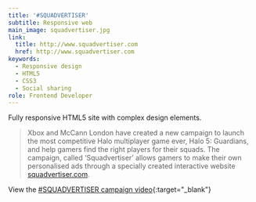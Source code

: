 ```yaml
---
title: '#SQUADVERTISER'
subtitle: Responsive web
main_image: squadvertiser.jpg
link:
  title: http://www.squadvertiser.com
  href: http://www.squadvertiser.com
keywords:
  - Responsive design
  - HTML5
  - CSS3
  - Social sharing
role: Frontend Developer
---
```


Fully responsive HTML5 site with complex design elements.

> Xbox and McCann London have created a new campaign to launch the most competitive Halo multiplayer game ever, Halo 5: Guardians, and help gamers find the right players for their squads.
> The campaign, called ‘Squadvertiser’ allows gamers to make their own personalised ads through a specially created interactive website [squadvertiser.com](http://www.squadvertiser.com).

View the [#SQUADVERTISER campaign video](https://vimeo.com/154037383){:target="_blank"}
